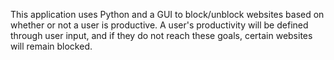 This application uses Python and a GUI to block/unblock websites based on whether or not a user is productive. 
A user's productivity will be defined through user input, and if they do not reach these goals, certain websites will remain blocked.
